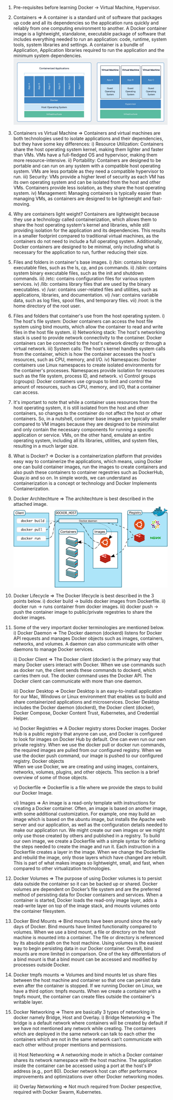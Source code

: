 1. Pre-requisites before learning Docker -> Virtual Machine, Hypervisor.

2. Containers => A container is a standard unit of software that packages up code and all its dependencies so the application runs quickly and reliably from one computing environment to another. A Docker container image is a lightweight, standalone, executable package of software that includes everything needed to run an application: code, runtime, system tools, system libraries and settings.
A container is a bundle of Application, Application libraries required to run the application and the minimum system dependencies.
![Alt text](image.png)

3. Containers vs Virtual Machine => Containers and virtual machines are both technologies used to isolate applications and their dependencies, but they have some key differences:
    i) Resource Utilization: Containers share the host operating system kernel, making them lighter and faster than VMs. VMs have a full-fledged OS and hypervisor, making them more resource-intensive.
    ii) Portability: Containers are designed to be portable and can run on any system with a compatible host operating system. VMs are less portable as they need a compatible hypervisor to run.
    iii) Security: VMs provide a higher level of security as each VM has its own operating system and can be isolated from the host and other VMs. Containers provide less isolation, as they share the host operating system.
    iv) Management: Managing containers is typically easier than managing VMs, as containers are designed to be lightweight and fast-moving.

4. Why are containers light weight?
    Containers are lightweight because they use a technology called containerization, which allows them to share the host operating system's kernel and libraries, while still providing isolation for the application and its dependencies. This results in a smaller footprint compared to traditional virtual machines, as the containers do not need to include a full operating system. Additionally, Docker containers are designed to be minimal, only including what is necessary for the application to run, further reducing their size.

5. Files and folders in container's base images.
    i)   /bin: contains binary executable files, such as the ls, cp, and ps commands.
    ii)  /sbin: contains system binary executable files, such as the init and shutdown commands.
    iii) /etc: contains configuration files for various system services.
    iv)  /lib: contains library files that are used by the binary executables.
    v)   /usr: contains user-related files and utilities, such as applications, libraries, and documentation.
    vi)  /var: contains variable data, such as log files, spool files, and temporary files.
    vii)  /root: is the home directory of the root user.

6. Files and folders that container's use from the host operating system.
    i)   The host's file system: Docker containers can access the host file system using bind mounts, which allow the container to read and write files in the host file system.
    ii)  Networking stack: The host's networking stack is used to provide network connectivity to the container. Docker containers can be connected to the host's network directly or through a virtual network.
    iii) System calls: The host's kernel handles system calls from the container, which is how the container accesses the host's resources, such as CPU, memory, and I/O.
    iv)  Namespaces: Docker containers use Linux namespaces to create isolated environments for the container's processes. Namespaces provide isolation for resources such as the file system, process ID, and network.
    v)   Control groups (cgroups): Docker containers use cgroups to limit and control the amount of resources, such as CPU, memory, and I/O, that a container can access.

7.  It's important to note that while a container uses resources from the host operating system, it is still isolated from the host and other containers, so changes to the container do not affect the host or other containers.
So, in a nutshell, container base images are typically smaller compared to VM images because they are designed to be minimalist and only contain the necessary components for running a specific application or service. VMs, on the other hand, emulate an entire operating system, including all its libraries, utilities, and system files, resulting in a much larger size.

8. What is Docker? => Docker is a containerization platform that provides easy way to containerize the applications, which means, using Docker one can build container images, run the images to create containers and also push these containers to container regestries such as DockerHub, Quay.io and so on.
In simple words, we can understand as containerization is a concept or technology and Docker Implements Containerization.

9. Docker Architechture => The architechture is best described in the attached image. ![Alt text](image-1.png)

10. Docker Lifecycle => The Docker lifecycle is best described in the 3 points below.
    i) docker build -> builds docker images from Dockerfile.
    ii) docker run -> runs container from docker images.
    iii) docker push -> push the container image to public/private regestries to share the docker images.

11. Some of the very important docker terminologies are mentioned below.
    i) Docker Daemon => The Docker daemon (dockerd) listens for Docker API requests and manages Docker objects such as images, containers, networks, and volumes. A daemon can also communicate with other daemons to manage Docker services.
    
    ii) Docker Client => The Docker client (docker) is the primary way that many Docker users interact with Docker. When we use commands such as docker run, the client sends these commands to dockerd, which carries them out. The docker command uses the Docker API. The Docker client can communicate with more than one daemon.

    iii) Docker Desktop => Docker Desktop is an easy-to-install application for our Mac, Windows or Linux environment that enables us to build and share containerized applications and microservices. Docker Desktop includes the Docker daemon (dockerd), the Docker client (docker), Docker Compose, Docker Content Trust, Kubernetes, and Credential Helper.

    iv) Docker Registries => A Docker registry stores Docker images. Docker Hub is a public registry that anyone can use, and Docker is configured to look for images on Docker Hub by default. One can even run our own private registry.
    When we use the docker pull or docker run commands, the required images are pulled from our configured registry. When we use the docker push command, our image is pushed to our configured registry. Docker objects   
    When we use Docker, we are creating and using images, containers, networks, volumes, plugins, and other objects. This section is a brief overview of some of those objects.

    v) Dockerfile => Dockerfile is a file where we provide the steps to build our Docker Image.

    vi) Images => An image is a read-only template with instructions for creating a Docker container. Often, an image is based on another image, with some additional customization. For example, one may build an image which is based on the ubuntu image, but installs the Apache web server and our application, as well as the configuration details needed to make our application run.
    We might create our own images or we might only use those created by others and published in a registry. To build our own image, we create a Dockerfile with a simple syntax for defining the steps needed to create the image and run it. Each instruction in a Dockerfile creates a layer in the image. When we change the Dockerfile and rebuild the image, only those layers which have changed are rebuilt. This is part of what makes images so lightweight, small, and fast, when compared to other virtualization technologies.

12. Docker Volumes => The purpose of using Docker volumes is to persist data outside the container so it can be backed up or shared.
    Docker volumes are dependent on Docker’s file system and are the preferred method of persisting data for Docker containers and services. When a container is started, Docker loads the read-only image layer, adds a read-write layer on top of the image stack, and mounts volumes onto the container filesystem.

13. Docker Bind Mounts => Bind mounts have been around since the early days of Docker. Bind mounts have limited functionality compared to   volumes. When we use a bind mount, a file or directory on the host machine is mounted into a container. The file or directory is referenced by its absolute path on the host machine.
    Using volumes is the easiest way to begin persisting data in our Docker container. Overall, bind mounts are more limited in comparison. One of the key differentiators of a bind mount is that a bind mount can be accessed and modified by processes outside Docker.

14. Docker tmpfs mounts => Volumes and bind mounts let us share files between the host machine and container so that one can persist data even after the container is stopped.
If we running Docker on Linux, we have a third option: tmpfs mounts. When we create a container with a tmpfs mount, the container can create files outside the container's writable layer.

15. Docker Networking => There are basically 3 types of networking in docker namely Bridge, Host and Overlay.
    i) Bridge Networking => The bridge is a default network where containers will be created by default if we have not mentioned any network while creating. The containers which are deployed in the same network can talk to each other the containers which are not in the same network can’t communicate with each other without proper mentions and permissions. 

    ii) Host Networking => A networking mode in which a Docker container shares its network namespace with the host machine. The application inside the container can be accessed using a port at the host's IP address (e.g., port 80). Docker network host can offer performance improvements and optimizations over other Docker networking modes.

    iii) Overlay Networking => Not much required from Docker pespective, required with Docker Swarm, Kubernetes.